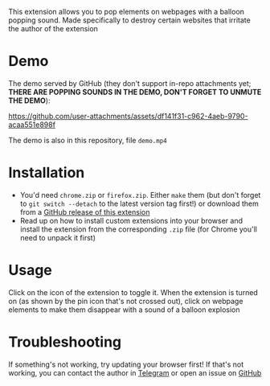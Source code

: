 This extension allows you to pop elements on webpages with a balloon popping sound. Made specifically to destroy certain websites that irritate the author of the extension

# Demo

The demo served by GitHub (they don't support in-repo attachments yet; **THERE ARE POPPING SOUNDS IN THE DEMO, DON'T FORGET TO UNMUTE THE DEMO**):

https://github.com/user-attachments/assets/df141f31-c962-4aeb-9790-acaa551e898f

The demo is also in this repository, file `demo.mp4`

# Installation

* You'd need `chrome.zip` or `firefox.zip`. Either `make` them (but don't forget to `git switch --detach` to the latest version tag first!) or download them from a [GitHub release of this extension](https://github.com/megahomyak/pop_the_web/releases/latest)
* Read up on how to install custom extensions into your browser and install the extension from the corresponding `.zip` file (for Chrome you'll need to unpack it first)

# Usage

Click on the icon of the extension to toggle it. When the extension is turned on (as shown by the pin icon that's not crossed out), click on webpage elements to make them disappear with a sound of a balloon explosion

# Troubleshooting

If something's not working, try updating your browser first! If that's not working, you can contact the author in [Telegram](https://t.me/megahomyak) or open an issue on [GitHub](https://github.com/megahomyak/pop_the_web)
